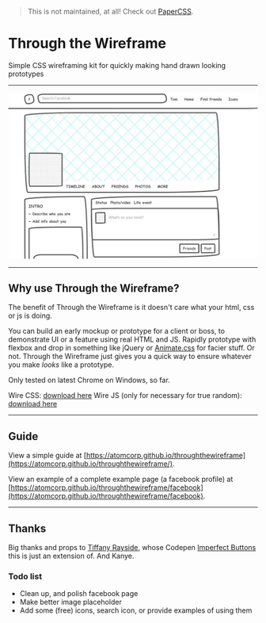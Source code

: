 > This is not maintained, at all! Check out [PaperCSS](https://github.com/papercss/papercss).

# Through the Wireframe
Simple CSS wireframing kit for quickly making hand drawn looking prototypes

*** 

![example of a wireframe](https://github.com/atomcorp/throughthewireframe/raw/master/source/img/facebook-example.jpg)

***

## Why use Through the Wireframe?

The benefit of Through the Wireframe is it doesn't care what your html, css or js is doing. 

You can build an early mockup or prototype for a client or boss, to demonstrate UI or a feature using real HTML and JS. Rapidly prototype with flexbox and drop in something like jQuery or [Animate.css](https://daneden.github.io/animate.css/) for facier stuff. Or not. Through the Wireframe just gives you a quick way to ensure whatever you make *looks* like a prototype.

Only tested on latest Chrome on Windows, so far.

Wire CSS: [download here](https://github.com/atomcorp/throughthewireframe/blob/master/compile/wire.css)
Wire JS (only for necessary for true random): [download here](https://raw.githubusercontent.com/atomcorp/throughthewireframe/master/compile/wire.js)

***

## Guide

View a simple guide at [https://atomcorp.github.io/throughthewireframe](https://atomcorp.github.io/throughthewireframe/).

View an example of a complete example page (a facebook profile) at [https://atomcorp.github.io/throughthewireframe/facebook](https://atomcorp.github.io/throughthewireframe/facebook).

***

## Thanks

Big thanks and props to [Tiffany Rayside](https://twitter.com/tmrdevelops), whose Codepen [Imperfect Buttons](https://codepen.io/tmrDevelops/pen/VeRvKX) this is just an extension of. And Kanye.

### Todo list

* Clean up, and polish facebook page
* Make better image placeholder
* Add some (free) icons, search icon, or provide examples of using them

